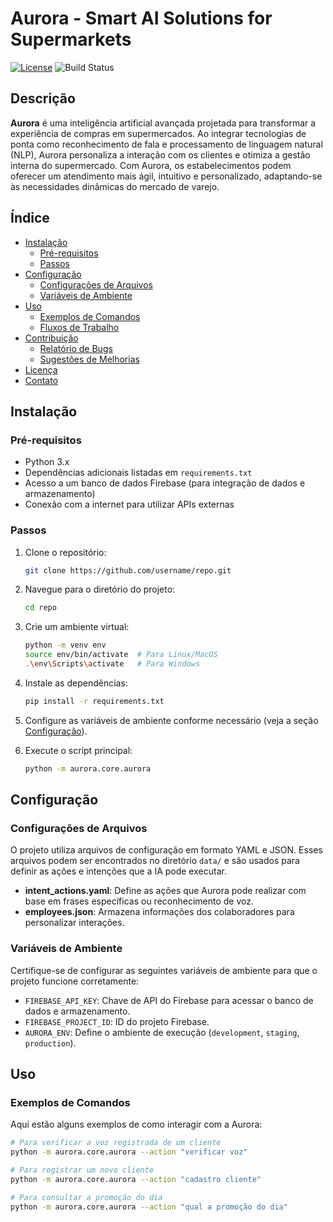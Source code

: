 # Aurora - Smart AI Solutions for Supermarkets

[![License](https://img.shields.io/badge/license-MIT-blue.svg)](LICENSE) ![Build Status](https://img.shields.io/badge/build-passing-brightgreen)

## Descrição

**Aurora** é uma inteligência artificial avançada projetada para transformar a experiência de compras em supermercados. Ao integrar tecnologias de ponta como reconhecimento de fala e processamento de linguagem natural (NLP), Aurora personaliza a interação com os clientes e otimiza a gestão interna do supermercado. Com Aurora, os estabelecimentos podem oferecer um atendimento mais ágil, intuitivo e personalizado, adaptando-se às necessidades dinâmicas do mercado de varejo.

## Índice

- [Instalação](#instalação)
  - [Pré-requisitos](#pré-requisitos)
  - [Passos](#passos)
- [Configuração](#configuração)
  - [Configurações de Arquivos](#configurações-de-arquivos)
  - [Variáveis de Ambiente](#variáveis-de-ambiente)
- [Uso](#uso)
  - [Exemplos de Comandos](#exemplos-de-comandos)
  - [Fluxos de Trabalho](#fluxos-de-trabalho)
- [Contribuição](#contribuição)
  - [Relatório de Bugs](#relatório-de-bugs)
  - [Sugestões de Melhorias](#sugestões-de-melhorias)
- [Licença](#licença)
- [Contato](#contato)

## Instalação

### Pré-requisitos

- Python 3.x
- Dependências adicionais listadas em `requirements.txt`
- Acesso a um banco de dados Firebase (para integração de dados e armazenamento)
- Conexão com a internet para utilizar APIs externas

### Passos

1. Clone o repositório:

    ```bash
    git clone https://github.com/username/repo.git
    ```

2. Navegue para o diretório do projeto:

    ```bash
    cd repo
    ```

3. Crie um ambiente virtual:

    ```bash
    python -m venv env
    source env/bin/activate  # Para Linux/MacOS
    .\env\Scripts\activate   # Para Windows
    ```

4. Instale as dependências:

    ```bash
    pip install -r requirements.txt
    ```

5. Configure as variáveis de ambiente conforme necessário (veja a seção [Configuração](#configuração)).

6. Execute o script principal:

    ```bash
    python -m aurora.core.aurora
    ```

## Configuração

### Configurações de Arquivos

O projeto utiliza arquivos de configuração em formato YAML e JSON. Esses arquivos podem ser encontrados no diretório `data/` e são usados para definir as ações e intenções que a IA pode executar.

- **intent_actions.yaml**: Define as ações que Aurora pode realizar com base em frases específicas ou reconhecimento de voz.
- **employees.json**: Armazena informações dos colaboradores para personalizar interações.

### Variáveis de Ambiente

Certifique-se de configurar as seguintes variáveis de ambiente para que o projeto funcione corretamente:

- `FIREBASE_API_KEY`: Chave de API do Firebase para acessar o banco de dados e armazenamento.
- `FIREBASE_PROJECT_ID`: ID do projeto Firebase.
- `AURORA_ENV`: Define o ambiente de execução (`development`, `staging`, `production`).

## Uso

### Exemplos de Comandos

Aqui estão alguns exemplos de como interagir com a Aurora:

```bash
# Para verificar a voz registrada de um cliente
python -m aurora.core.aurora --action "verificar voz"

# Para registrar um novo cliente
python -m aurora.core.aurora --action "cadastro cliente"

# Para consultar a promoção do dia
python -m aurora.core.aurora --action "qual a promoção do dia"
